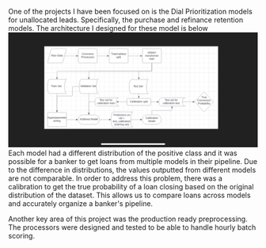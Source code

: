 One of the projects I have been focused on is the Dial Prioritization models for unallocated leads.  Specifically, the purchase and refinance retention models.
The architecture I designed for these model is below
![arch](./dp_architecture.JPG)
Each model had a different distribution of the positive class and it was possible for a banker to get loans from multiple models in their pipeline.  Due to the difference in distributions, the values outputted from different models are not comparable.  In order to address this problem, there was a calibration to get the true probability of a loan closing based on the original distribution of the dataset.  This allows us to compare loans across models and accurately organize a banker's pipeline.

Another key area of this project was the production ready preprocessing.  The processors were designed and tested to be able to handle hourly batch scoring.
